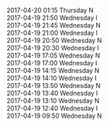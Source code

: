 2017-04-20 01:15 Thursday  N  
2017-04-19 21:50 Wednesday  I  
2017-04-19 21:45 Wednesday  N  
2017-04-19 21:00 Wednesday  I  
2017-04-19 20:50 Wednesday  N  
2017-04-19 20:30 Wednesday  I  
2017-04-19 17:05 Wednesday  N  
2017-04-19 17:00 Wednesday  I  
2017-04-19 14:15 Wednesday  N  
2017-04-19 14:10 Wednesday  I  
2017-04-19 13:50 Wednesday  N  
2017-04-19 13:40 Wednesday  I  
2017-04-19 13:10 Wednesday  N  
2017-04-19 12:40 Wednesday  I  
2017-04-19 09:50 Wednesday  N  
